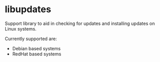 # libupdates

Support library to aid in checking for updates and installing updates on Linux
systems.

Currently supported are:
* Debian based systems
* RedHat based systems
